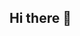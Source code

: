 ## Hi there 👋



<!--
**soonybutter/soonybutter** is a ✨ _special_ ✨ repository because its `README.md` (this file) appears on your GitHub profile.

Here are some ideas to get you started:

- 🔭 I’m currently working on ...ㅇ
- 🌱 I’m currently learning ...
- 👯 I’m looking to collaborate ㅇon ...
- 🤔 I’m looking for help with ...ㅇ
- 💬 Ask me about ...
- 📫 How to reach me: ...ㅇ
- 😄 Pronouns: ...
- ⚡ Fun fact: ...
-->
